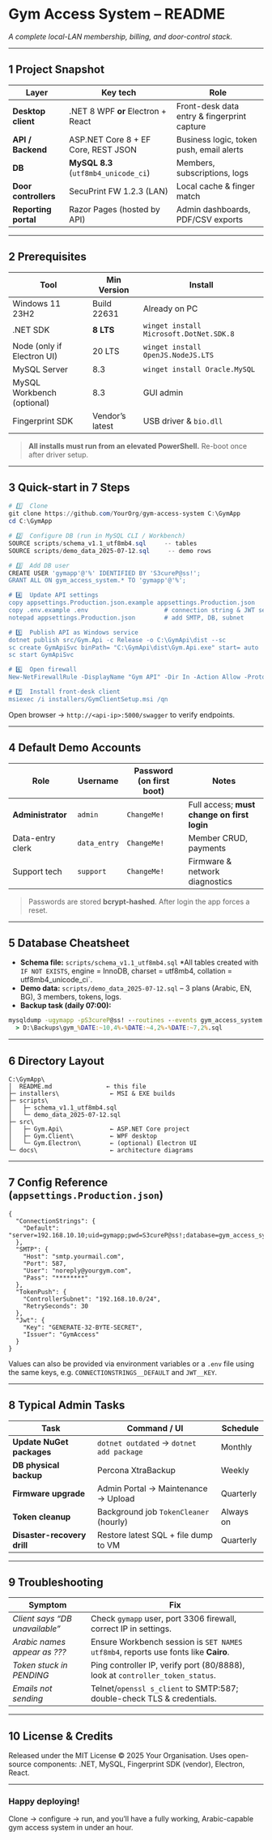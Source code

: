 # Gym Access System – README

*A complete local-LAN membership, billing, and door-control stack.*

---

## 1  Project Snapshot

| Layer                | Key tech                             | Role                                        |
| -------------------- | ------------------------------------ | ------------------------------------------- |
| **Desktop client**   | .NET 8 WPF **or** Electron + React   | Front-desk data entry & fingerprint capture |
| **API / Backend**    | ASP.NET Core 8 + EF Core, REST JSON  | Business logic, token push, email alerts    |
| **DB**               | **MySQL 8.3** (`utf8mb4_unicode_ci`) | Members, subscriptions, logs                |
| **Door controllers** | SecuPrint FW 1.2.3 (LAN)             | Local cache & finger match                  |
| **Reporting portal** | Razor Pages (hosted by API)          | Admin dashboards, PDF/CSV exports           |

---

## 2  Prerequisites

| Tool                       | Min Version     | Install                                 |
| -------------------------- | --------------- | --------------------------------------- |
| Windows 11 23H2            | Build 22631     | Already on PC                           |
| .NET SDK                   | **8 LTS**       | `winget install Microsoft.DotNet.SDK.8` |
| Node (only if Electron UI) | 20 LTS          | `winget install OpenJS.NodeJS.LTS`      |
| MySQL Server               | 8.3             | `winget install Oracle.MySQL`           |
| MySQL Workbench (optional) | 8.3             | GUI admin                               |
| Fingerprint SDK            | Vendor’s latest | USB driver & `bio.dll`                  |

> **All installs must run from an elevated PowerShell.**
> Re-boot once after driver setup.

---

## 3  Quick-start in 7 Steps

```powershell
# 1️⃣  Clone
git clone https://github.com/YourOrg/gym-access-system C:\GymApp
cd C:\GymApp

# 2️⃣  Configure DB (run in MySQL CLI / Workbench)
SOURCE scripts/schema_v1.1_utf8mb4.sql     -- tables
SOURCE scripts/demo_data_2025-07-12.sql     -- demo rows

# 3️⃣  Add DB user
CREATE USER 'gymapp'@'%' IDENTIFIED BY 'S3cureP@ss!';
GRANT ALL ON gym_access_system.* TO 'gymapp'@'%';

# 4️⃣  Update API settings
copy appsettings.Production.json.example appsettings.Production.json
copy .env.example .env                     # connection string & JWT secret
notepad appsettings.Production.json        # add SMTP, DB, subnet

# 5️⃣  Publish API as Windows service
dotnet publish src/Gym.Api -c Release -o C:\GymApi\dist --sc
sc create GymApiSvc binPath= "C:\GymApi\dist\Gym.Api.exe" start= auto
sc start GymApiSvc

# 6️⃣  Open firewall
New-NetFirewallRule -DisplayName "Gym API" -Dir In -Action Allow -Protocol TCP -LocalPort 5000

# 7️⃣  Install front-desk client
msiexec /i installers/GymClientSetup.msi /qn
```

Open browser → `http://<api-ip>:5000/swagger` to verify endpoints.

---

## 4  Default Demo Accounts

| Role              | Username     | Password (on first boot) | Notes                                       |
| ----------------- | ------------ | ------------------------ | ------------------------------------------- |
| **Administrator** | `admin`      | `ChangeMe!`              | Full access; **must change on first login** |
| Data-entry clerk  | `data_entry` | `ChangeMe!`              | Member CRUD, payments                       |
| Support tech      | `support`    | `ChangeMe!`              | Firmware & network diagnostics              |

> Passwords are stored **bcrypt-hashed**. After login the app forces a reset.

---

## 5  Database Cheatsheet

* **Schema file:** `scripts/schema_v1.1_utf8mb4.sql`
  \*All tables created with `IF NOT EXISTS`, engine = InnoDB, charset = utf8mb4, collation = utf8mb4\_unicode\_ci\`.
* **Demo data:** `scripts/demo_data_2025-07-12.sql` – 3 plans (Arabic, EN, BG), 3 members, tokens, logs.
* **Backup task (daily 07:00):**

```cmd
mysqldump -ugymapp -pS3cureP@ss! --routines --events gym_access_system ^
  > D:\Backups\gym_%DATE:~10,4%-%DATE:~4,2%-%DATE:~7,2%.sql
```

---

## 6  Directory Layout

```
C:\GymApp\
│  README.md               ← this file
├─ installers\              ← MSI & EXE builds
├─ scripts\
│   ├─ schema_v1.1_utf8mb4.sql
│   └─ demo_data_2025-07-12.sql
├─ src\
│   ├─ Gym.Api\             ← ASP.NET Core project
│   ├─ Gym.Client\          ← WPF desktop
│   └─ Gym.Electron\        ← (optional) Electron UI
└─ docs\                    ← architecture diagrams
```

---

## 7  Config Reference (`appsettings.Production.json`)

```jsonc
{
  "ConnectionStrings": {
    "Default": "server=192.168.10.10;uid=gymapp;pwd=S3cureP@ss!;database=gym_access_system;SslMode=none;"
  },
  "SMTP": {
    "Host": "smtp.yourmail.com",
    "Port": 587,
    "User": "noreply@yourgym.com",
    "Pass": "********"
  },
  "TokenPush": {
    "ControllerSubnet": "192.168.10.0/24",
    "RetrySeconds": 30
  },
  "Jwt": {
    "Key": "GENERATE-32-BYTE-SECRET",
    "Issuer": "GymAccess"
  }
}
```

Values can also be provided via environment variables or a `.env` file using the same keys, e.g. `CONNECTIONSTRINGS__DEFAULT` and `JWT__KEY`.

---

## 8  Typical Admin Tasks

| Task                        | Command / UI                             | Schedule  |
| --------------------------- | ---------------------------------------- | --------- |
| **Update NuGet packages**   | `dotnet outdated` → `dotnet add package` | Monthly   |
| **DB physical backup**      | Percona XtraBackup                       | Weekly    |
| **Firmware upgrade**        | Admin Portal → Maintenance → Upload      | Quarterly |
| **Token cleanup**           | Background job `TokenCleaner` (hourly)   | Always on |
| **Disaster-recovery drill** | Restore latest SQL + file dump to VM     | Quarterly |

---

## 9  Troubleshooting

| Symptom                        | Fix                                                                                |
| ------------------------------ | ---------------------------------------------------------------------------------- |
| *Client says “DB unavailable”* | Check `gymapp` user, port 3306 firewall, correct IP in settings.                   |
| *Arabic names appear as ???*   | Ensure Workbench session is `SET NAMES utf8mb4`, reports use fonts like **Cairo**. |
| *Token stuck in PENDING*       | Ping controller IP, verify port (80/8888), look at `controller_token_status`.      |
| *Emails not sending*           | Telnet/`openssl s_client` to SMTP:587; double-check TLS & credentials.             |

---

## 10  License & Credits

Released under the MIT License © 2025 Your Organisation.
Uses open-source components: .NET, MySQL, Fingerprint SDK (vendor), Electron, React.

---

### Happy deploying!

Clone → configure → run, and you’ll have a fully working, Arabic-capable gym access system in under an hour.
